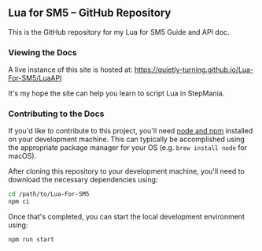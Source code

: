 ## Lua for SM5 – GitHub Repository

This is the GitHub repository for my Lua for SM5 Guide and API doc.

### Viewing the Docs

A live instance of this site is hosted at: <https://quietly-turning.github.io/Lua-For-SM5/LuaAPI>

It's my hope the site can help you learn to script Lua in StepMania.

### Contributing to the Docs

If you'd like to contribute to this project, you'll need [node and
npm](https://nodejs.org/en/download/package-manager/) installed on your
development machine.  This can typically be accomplished using the appropriate
package manager for your OS (e.g. `brew install node` for macOS).

After cloning this repository to your development machine, you'll need to
download the necessary dependencies using:

```bash
cd /path/to/Lua-For-SM5
npm ci
```

Once that's completed, you can start the local development environment using:

```bash
npm run start
```
